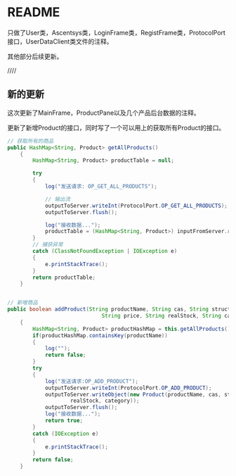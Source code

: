 # README

只做了User类，Ascentsys类，LoginFrame类，RegistFrame类，ProtocolPort接口，UserDataClient类文件的注释。

其他部分后续更新。



////

## 新的更新

这次更新了MainFrame，ProductPane以及几个产品后台数据的注释。

更新了新增Product的接口，同时写了一个可以用上的获取所有Product的接口。

```java
// 获取所有的商品
public HashMap<String, Product> getAllProducts()
	{
		HashMap<String, Product> productTable = null;

		try
		{
			log("发送请求: OP_GET_ALL_PRODUCTS");

			// 输出流
			outputToServer.writeInt(ProtocolPort.OP_GET_ALL_PRODUCTS);
			outputToServer.flush();

			log("接收数据...");
			productTable = (HashMap<String, Product>) inputFromServer.readObject();
		}
		// 捕获异常
		catch (ClassNotFoundException | IOException e)
		{
			e.printStackTrace();
		}
		return productTable;
	}


// 新增商品
public boolean addProduct(String productName, String cas, String structure, String formula,
							  String price, String realStock, String category)
	{
		HashMap<String, Product> productHashMap = this.getAllProducts();
		if(productHashMap.containsKey(productName))
		{
			log("");
			return false;
		}
		try
		{
			log("发送请求:OP_ADD_PRODUCT");
			outputToServer.writeInt(ProtocolPort.OP_ADD_PRODUCT);
			outputToServer.writeObject(new Product(productName, cas, structure, formula, price,
					realStock, category));
			outputToServer.flush();
			log("接收数据...");
			return true;
		}
		catch (IOException e)
		{
			e.printStackTrace();
		}
		return false;
	}
```

